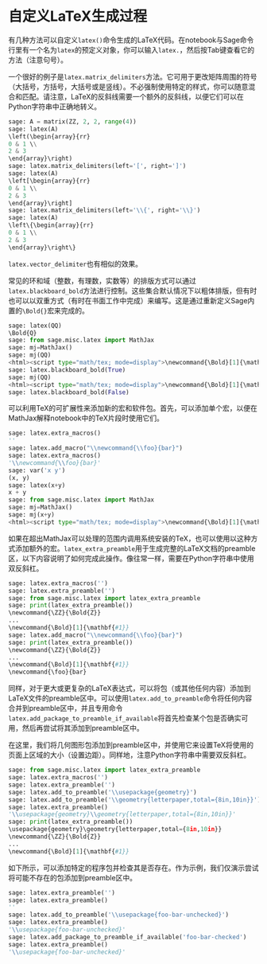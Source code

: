 # 自定义LaTeX生成过程
有几种方法可以自定义`latex()`命令生成的LaTeX代码。在notebook与Sage命令行里有一个名为`latex`的预定义对象，你可以输入`latex.`，然后按Tab键查看它的方法（注意句号）。

一个很好的例子是`latex.matrix_delimiters`方法。它可用于更改矩阵周围的符号（大括号，方括号，大括号或是竖线）。不必强制使用特定的样式，你可以随意混合和匹配。请注意，LaTeX的反斜线需要一个额外的反斜线，以便它们可以在Python字符串中正确地转义。
```py
sage: A = matrix(ZZ, 2, 2, range(4))
sage: latex(A)
\left(\begin{array}{rr}
0 & 1 \\
2 & 3
\end{array}\right)
sage: latex.matrix_delimiters(left='[', right=']')
sage: latex(A)
\left[\begin{array}{rr}
0 & 1 \\
2 & 3
\end{array}\right]
sage: latex.matrix_delimiters(left='\\{', right='\\}')
sage: latex(A)
\left\{\begin{array}{rr}
0 & 1 \\
2 & 3
\end{array}\right\}
```
`latex.vector_delimiter`也有相似的效果。

常见的环和域（整数，有理数，实数等）的排版方式可以通过`latex.blackboard_bold`方法进行控制。这些集合默认情况下以粗体排版，但有时也可以以双重方式（有时在书面工作中完成）来编写。这是通过重新定义Sage内置的`\Bold{}`宏来完成的。
```py
sage: latex(QQ)
\Bold{Q}
sage: from sage.misc.latex import MathJax
sage: mj=MathJax()
sage: mj(QQ)
<html><script type="math/tex; mode=display">\newcommand{\Bold}[1]{\mathbf{#1}}\Bold{Q}</script></html>
sage: latex.blackboard_bold(True)
sage: mj(QQ)
<html><script type="math/tex; mode=display">\newcommand{\Bold}[1]{\mathbb{#1}}\Bold{Q}</script></html>
sage: latex.blackboard_bold(False)
```
可以利用TeX的可扩展性来添加新的宏和软件包。首先，可以添加单个宏，以便在MathJax解释notebook中的TeX片段时使用它们。
```py
sage: latex.extra_macros()
''
sage: latex.add_macro("\\newcommand{\\foo}{bar}")
sage: latex.extra_macros()
'\\newcommand{\\foo}{bar}'
sage: var('x y')
(x, y)
sage: latex(x+y)
x + y
sage: from sage.misc.latex import MathJax
sage: mj=MathJax()
sage: mj(x+y)
<html><script type="math/tex; mode=display">\newcommand{\Bold}[1]{\mathbf{#1}}\newcommand{\foo}{bar}x + y</script></html>
```
如果在超出MathJax可以处理的范围内调用系统安装的TeX，也可以使用以这种方式添加额外的宏。`latex_extra_preamble`用于生成完整的LaTeX文档的preamble区，以下内容说明了如何完成此操作。像往常一样，需要在Python字符串中使用双反斜杠。
```py
sage: latex.extra_macros('')
sage: latex.extra_preamble('')
sage: from sage.misc.latex import latex_extra_preamble
sage: print(latex_extra_preamble())
\newcommand{\ZZ}{\Bold{Z}}
...
\newcommand{\Bold}[1]{\mathbf{#1}}
sage: latex.add_macro("\\newcommand{\\foo}{bar}")
sage: print(latex_extra_preamble())
\newcommand{\ZZ}{\Bold{Z}}
...
\newcommand{\Bold}[1]{\mathbf{#1}}
\newcommand{\foo}{bar}
```
同样，对于更大或更复杂的LaTeX表达式，可以将包（或其他任何内容）添加到LaTeX文件的preamble区中。可以使用`latex.add_to_preamble`命令将任何内容合并到preamble区中，并且专用命令`latex.add_package_to_preamble_if_available`将首先检查某个包是否确实可用，然后再尝试将其添加到preamble区中。

在这里，我们将几何图形包添加到preamble区中，并使用它来设置TeX将使用的页面上区域的大小（设置边距）。同样地，注意Python字符串中需要双反斜杠。
```py
sage: from sage.misc.latex import latex_extra_preamble
sage: latex.extra_macros('')
sage: latex.extra_preamble('')
sage: latex.add_to_preamble('\\usepackage{geometry}')
sage: latex.add_to_preamble('\\geometry{letterpaper,total={8in,10in}}')
sage: latex.extra_preamble()
'\\usepackage{geometry}\\geometry{letterpaper,total={8in,10in}}'
sage: print(latex_extra_preamble())
\usepackage{geometry}\geometry{letterpaper,total={8in,10in}}
\newcommand{\ZZ}{\Bold{Z}}
...
\newcommand{\Bold}[1]{\mathbf{#1}}
```
如下所示，可以添加特定的程序包并检查其是否存在。作为示例，我们仅演示尝试将可能不存在的包添加到preamble区中。
```py
sage: latex.extra_preamble('')
sage: latex.extra_preamble()
''
sage: latex.add_to_preamble('\\usepackage{foo-bar-unchecked}')
sage: latex.extra_preamble()
'\\usepackage{foo-bar-unchecked}'
sage: latex.add_package_to_preamble_if_available('foo-bar-checked')
sage: latex.extra_preamble()
'\\usepackage{foo-bar-unchecked}'
```